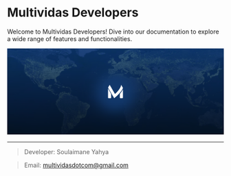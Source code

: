 # Multividas Developers

Welcome to Multividas Developers! Dive into our documentation to explore a wide range of features and functionalities.

<img src="./docs/public/images/cover-multividas-blogging-platform-multividas-social-media-blog-multividas-posts-threads-multividas-comments-discussions-multividas-short-texts-multividas-social-blogging.png" alt="multividas blog, multividas social media, multividas microblogging, multividas posts, multividas threads, multividas short texts, multividas comments, multividas discussions, multividas blogging platform, multividas blog community, multividas blog space, multividas social networking, multividas text sharing, multividas social blogging, multividas blog posts, multividas social threads, multividas blog comments, multividas blog conversations, multividas social interactions, multividas micro-content platform, multividas social engagement, multividas blog sharing, multividas blogging community, multividas social platform, multividas online community, multividas digital conversations, multividas social discussions, multividas post sharing, multividas text community, multividas microblog community, multividas social conversations, multividas blog interactions, multividas text interactions, multividas social sharing, multividas blog engagement, multividas social posts, multividas blog space, multividas text community, multividas microblog engagement, multividas social network, multividas blog connections, multividas post community, multividas text platform, multividas blog platform, multividas social media space, multividas blog hub, multividas social hub, multividas post hub, multividas blog sphere, multividas social sphere, multividas text sphere, multividas blog world, multividas social world, multividas post world, multividas blog realm, multividas social realm, multividas post realm, multividas blog kingdom, multividas social kingdom, multividas post kingdom, multividas blog domain, multividas social domain, multividas post domain, multividas blog galaxy, multividas social galaxy, multividas post galaxy, multividas blog universe, multividas social universe, multividas post universe, multividas blog environment, multividas social environment, multividas post environment, multividas blog atmosphere, multividas social atmosphere, multividas post atmosphere, multividas blog ecosystem, multividas social ecosystem, multividas post ecosystem, multividas blog landscape, multividas social landscape, multividas post landscape, multividas blog terrain, multividas social terrain, multividas post terrain, multividas blog habitat, multividas social habitat, multividas post habitat, multividas blog domain, multividas social domain, multividas post domain, multividas blog niche, multividas social niche, multividas post niche, multividas blog corner, multividas social corner, multividas post corner, multividas blog spot, multividas social spot, multividas post spot, multividas blog junction, multividas memes, multividas meme sharing, multividas funny posts, multividas meme community, multividas humor blog, multividas memes and jokes, multividas meme hub, multividas meme world, multividas meme sharing platform, multividas social memes, multividas blog memes, multividas post memes, multividas meme interactions." />

---

> Developer: Soulaimane Yahya

> Email: multividasdotcom@gmail.com
